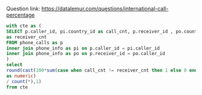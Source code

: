 Question link: https://datalemur.com/questions/international-call-percentage


```sql
with cte as (
SELECT p.caller_id, pi.country_id as call_cnt, p.receiver_id , po.country_id
as receiver_cnt 
FROM phone_calls as p   
inner join phone_info as pi on p.caller_id = pi.caller_id 
inner join phone_info as po on p.receiver_id = po.caller_id
)
select
round(cast(100*sum(case when call_cnt != receiver_cnt then 1 else 0 end) 
as numeric) 
/ count(*),1) 
from cte
```